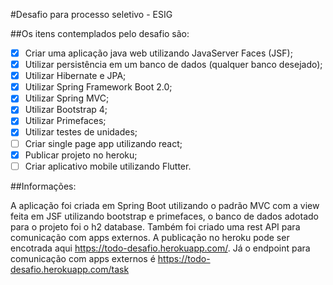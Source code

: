 #Desafio para processo seletivo - ESIG

##Os itens contemplados pelo desafio são:

 - [x] Criar uma aplicação java web utilizando JavaServer Faces (JSF);
 - [x] Utilizar persistência em um banco de dados (qualquer banco desejado);
 - [x] Utilizar Hibernate e JPA;
 - [x] Utilizar Spring Framework Boot 2.0;
 - [x] Utilizar Spring MVC;
 - [x] Utilizar Bootstrap 4;
 - [x] Utilizar Primefaces;
 - [x] Utilizar testes de unidades;
 - [ ] Criar single page app utilizando react;
 - [x] Publicar projeto no heroku;
 - [ ] Criar aplicativo mobile utilizando Flutter.
 
##Informações:

  A aplicação foi criada em Spring Boot utilizando o padrão MVC com a view feita em JSF utilizando bootstrap e primefaces,
  o banco de dados adotado para o projeto foi o h2 database. Também foi criado uma rest API para comunicação com apps externos.
  A publicação no heroku pode ser encotrada aqui https://todo-desafio.herokuapp.com/.
  Já o endpoint para comunicação com apps externos é https://todo-desafio.herokuapp.com/task
